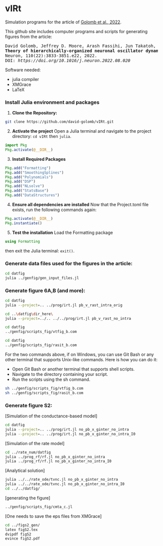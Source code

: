 # vIRt
Simulation programs for the article of [Golomb et al., 2022](https://doi.org/10.1016/j.neuron.2022.08.020).

This github site includes computer programs and scripts for generating figures
from the article:
<pre>
David Golomb, Jeffrey D. Moore, Arash Fassihi, Jun Takatoh, Vincent Prevosto, Fan Wang and David Kleinfeld,
<b>Theory of hierarchically-organized neuronal oscillator dynamics that mediate rodent rhythmic whisking.</b>
Neuron, 110(22):3833-3851.e22, 2022. 
DOI: <i>https://doi.org/10.1016/j.neuron.2022.08.020</i>
</pre>

Software needed:
+ julia compiler 
+ XMGrace
+ LaTeX

### Install Julia environment and packages

1. **Clone the Repository:**
```sh
git clone https://github.com/david-golomb/vIRt.git
```
2. **Activate the project**
Open a Julia terminal and navigate to the project directory:
`cd vIRt` then `julia`.
```julia
import Pkg
Pkg.activate(@__DIR__)
```
3. **Install Required Packages**
```julia
Pkg.add("Formatting")
Pkg.add("SmoothingSplines")
Pkg.add("Polynomials")
Pkg.add("DSP")
Pkg.add("NLsolve")
Pkg.add("StatsBase")
Pkg.add("DataStructures") 
```
4. **Ensure all dependencies are installed**
Now that the Project.toml file exists, run the following commands again:
```julia
Pkg.activate(@__DIR__)
Pkg.instantiate()
```
5. **Test the installation**
Load the Formatting package
```julia
using Formatting
```
then exit the Julia terminal: `exit()`.

### Generate data files used for the figures in the article:
```sh
cd datfig
julia ../genfig/gen_input_files.jl
```
### Generate figure 6A,B (and more):
```sh
cd datfig
julia --project=.. ../prog/irt.jl pb_v_rast_intra_orig
```
```sh
cd ..\datfig\dir_here\
julia --project=../.. ../../prog/irt.jl pb_v_rast_no_intra
```
```sh
cd datfig
../genfig/scripts_fig/vtfig_b.com
```
```sh
cd datfig
../genfig/scripts_fig/rasit_b.com
```

For the two commands above, if on Windows, you can use Git Bash or any other terminal that supports Unix-like commands. Here is how you can do it:

* Open Git Bash or another terminal that supports shell scripts.
* Navigate to the directory containing your script.
* Run the scripts using the sh command.
```sh
sh ../genfig/scripts_fig/vtfig_b.com
sh ../genfig/scripts_fig/rasit_b.com
```

### Generate figure S2:

[Simulation of the conductance-based model]
```sh
cd datfig
julia --project=.. ../prog/irt.jl no_pb_x_ginter_no_intra
julia --project=.. ../prog/irt.jl no_pb_x_ginter_no_intra_I0
```
[Simulation of the rate model]
```sh
cd ../rate_num/datfig
julia ../prog_rf/rf.jl no_pb_x_ginter_no_intra
julia ../prog_rf/rf.jl no_pb_x_ginter_no_intra_I0
```
[Analytical solution]
```sh
julia ../../rate_ode/tvnc.jl no_pb_x_ginter_no_intra
julia ../../rate_ode/tvnc.jl no_pb_x_ginter_no_intra_I0
cd ../../datfig/
```
[generating the figure]
```sh
../genfig/scripts_fig/cmta_c.jl
```
[One needs to save the eps files from XMGrace]
```sh
cd ../figs2_gen/
latex figS2.tex
dvipdf figS2
evince figS2.pdf
```
